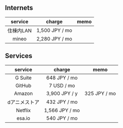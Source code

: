 ## Internets

| service | charge | memo |
|:---:|:---:|:---:|
| 住棟内LAN | 1,500 JPY / mo |  |
| mineo | 2,280 JPY / mo |  |

## Services

| service | charge | memo |
|:---:|:---:|:---:|
| G Suite | 648 JPY / mo |  |
| GitHub | 7 USD / mo |  |
| Amazon | 3,900 JPY / y | 325 JPY / mo |
| dアニメストア | 432 JPY / mo |  |
| Netflix | 1,566 JPY / mo |  |
| esa.io | 540 JPY / mo |  |
